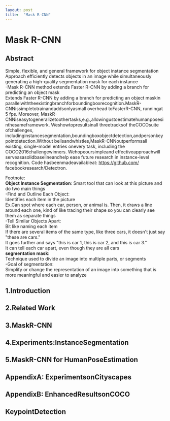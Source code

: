 ```yaml
---
layout: post
title:  "Mask R-CNN"
---
```

# Mask R-CNN
## Abstract
Simple, flexible, and general framework for object instance segmentation <br/> 
Approach efficiently detects objects in an image while simultaneously generating a high-quality segmentation mask for each instance <br/> 
-Mask R-CNN method extends Faster R-CNN by adding a branch for predicting an object mask <br/> 
 Extends Faster R-CNN by adding a branch for predicting an object maskin parallelwiththeexistingbranchforboundingboxrecognition.MaskR-CNNissimpletotrainandaddsonlyasmall overhead toFasterR-CNN, runningat 5 fps. Moreover, MaskR-CNNiseasytogeneralizetoothertasks,e.g.,allowingustoestimatehumanposesinthesameframework. Weshowtopresultsinall threetracksof theCOCOsuite ofchallenges, includinginstancesegmentation,boundingboxobjectdetection,andpersonkeypointdetection.Without bellsandwhistles,MaskR-CNNoutperformsall existing, single-model entries onevery task, including the COCO2016challengewinners. Wehopeoursimpleand effectiveapproachwill serveasasolidbaselineandhelp ease future research in instance-level recognition. Code hasbeenmadeavailableat: https://github.com/ facebookresearch/Detectron.

Footnote: <br/>
**Object Instance Segmentation**: Smart tool that can look at this picture and do two main things <br/>
-Find and Outline Each Object: <br/>
Identifies each item in the picture <br/>
Ex.Can spot where each car, person, or animal is. Then, it draws a line around each one, kind of like tracing their shape so you can clearly see them as separate things <br/>
-Tell Similar Objects Apart: <br/>
Bit like naming each item <br/>
If there are several items of the same type, like three cars, it doesn't just say "these are cars." <br/>
It goes further and says "this is car 1, this is car 2, and this is car 3." <br/>
It can tell each car apart, even though they are all cars <br/>
**segmentation mask**: <br/>
Technique used to divide an image into multiple parts, or segments <br/>
-Goal of segmentation: <br/>
Simplify or change the representation of an image into something that is more meaningful and easier to analyze <br/>

## 1.Introduction


## 2.Related Work

## 3.MaskR-CNN

## 4.Experiments:InstanceSegmentation

## 5.MaskR-CNN for HumanPoseEstimation

## AppendixA: ExperimentsonCityscapes

## AppendixB: EnhancedResultsonCOCO


## KeypointDetection
